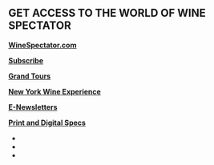 ## GET ACCESS TO THE WORLD OF WINE SPECTATOR

**[WineSpectator.com](http://winespectator.com/)**

**[Subscribe](https://sub.winespectator.com/pubs/M5/WNE/WSSubTop1002013.jsp?cds_page_id=146739&cds_mag_code=WNE&id=1520866961679&lsid=80711002279047437&vid=2&cds_response_key=I4LGGAD)**

**[Grand Tours](http://grandtour.winespectator.com/)**

**[New York Wine Experience](https://www.nywineexperience.com/)**

**[E-Newsletters](http://www.winespectator.com/newsletters)**

**[Print and Digital Specs](/images/pdf/WS_Specs.pdf)**

<ul class="u-list-inline">
    <li class="list-inline-item mr-0"><a href="https://www.facebook.com/WineSpectator"><span class="fa-stack fa-lg">
      <i class="fas fa-circle fa-stack-2x"></i>
      <i class="fab fa-facebook-f fa-stack-1x fa-inverse"></i>
    </span></a></li>
    <li class="list-inline-item mr-0"><a href="https://twitter.com/WineSpectator"><span class="fa-stack fa-lg">
      <i class="fas fa-circle fa-stack-2x"></i>
      <i class="fab fa-twitter fa-stack-1x fa-inverse"></i>
    </span></a></li>
    <li class="list-inline-item mr-0"><a href="https://www.instagram.com/wine_spectator/"><span class="fa-stack fa-lg">
      <i class="fas fa-circle fa-stack-2x"></i>
      <i class="fab fa-instagram fa-stack-1x fa-inverse"></i>
    </span></a></li>
</ul>